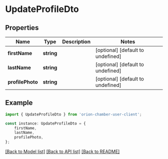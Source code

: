 # UpdateProfileDto


## Properties

Name | Type | Description | Notes
------------ | ------------- | ------------- | -------------
**firstName** | **string** |  | [optional] [default to undefined]
**lastName** | **string** |  | [optional] [default to undefined]
**profilePhoto** | **string** |  | [optional] [default to undefined]

## Example

```typescript
import { UpdateProfileDto } from 'orion-chamber-user-client';

const instance: UpdateProfileDto = {
    firstName,
    lastName,
    profilePhoto,
};
```

[[Back to Model list]](../README.md#documentation-for-models) [[Back to API list]](../README.md#documentation-for-api-endpoints) [[Back to README]](../README.md)
